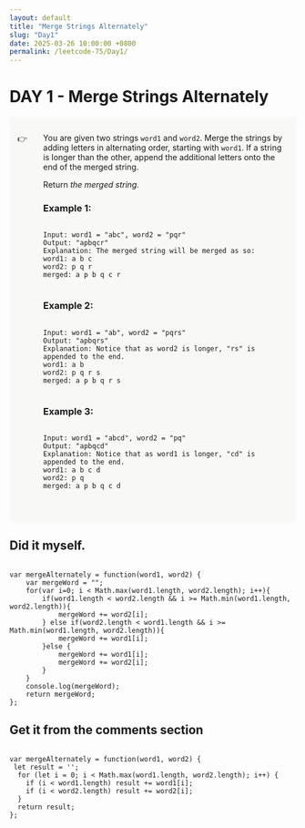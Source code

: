 ```yaml
---
layout: default
title: "Merge Strings Alternately"
slug: "Day1"
date: 2025-03-26 10:00:00 +0800
permalink: /leetcode-75/Day1/
---
```


# DAY 1 - Merge Strings Alternately

<aside style="background-color: #f8f8f6; display: flex; flex-direction: row; padding: 2em 1em">
    <!-- 图标 -->
    <div style="flex: 1;">
        👉
    </div>
    <!-- 题目介绍 -->
    <div style="padding-left: 2em; margin: 0; flex: auto;">
        <!-- 文字介绍部分 -->
        <div>
            <p style="margin: 0;">
                You are given two strings <code>word1</code> and <code>word2</code>. Merge the strings by adding letters in alternating
                order,
                starting with <code>word1</code>. If a string is longer than the other, append the additional letters onto the
                end
                of the merged string.
            </p>
            <p>
                Return <i>the merged string.</i>
            </p>
        </div>
        <!-- 示例部分 -->
        <div>
            <h3>Example 1:</h3>
            <pre><code class="language-plaintext">
Input: word1 = "abc", word2 = "pqr"
Output: "apbqcr"
Explanation: The merged string will be merged as so:
word1: a b c
word2: p q r
merged: a p b q c r
            </code></pre>
            <h3>Example 2:</h3>
            <pre><code class="language-plaintext">
Input: word1 = "ab", word2 = "pqrs"
Output: "apbqrs"
Explanation: Notice that as word2 is longer, "rs" is appended to the end.
word1: a b
word2: p q r s
merged: a p b q r s
            </code></pre>
            <h3>Example 3:</h3>
            <pre><code class="language-plaintext">
Input: word1 = "abcd", word2 = "pq"
Output: "apbqcd"
Explanation: Notice that as word1 is longer, "cd" is appended to the end.
word1: a b c d
word2: p q
merged: a p b q c d
            </code></pre>
        </div>
    </div>
</aside>

<h2><strong>Did it myself.</strong></h2>
<pre><code class="language-js">
var mergeAlternately = function(word1, word2) {
    var mergeWord = "";
    for(var i=0; i < Math.max(word1.length, word2.length); i++){
        if(word1.length < word2.length && i >= Math.min(word1.length, word2.length)){
            mergeWord += word2[i];
        } else if(word2.length < word1.length && i >= Math.min(word1.length, word2.length)){
            mergeWord += word1[i];
        }else {
            mergeWord += word1[i];
            mergeWord += word2[i];
        }
    }
    console.log(mergeWord);
    return mergeWord;
};
</code></pre>


<h2><strong>Get it from the comments section</strong></h2>
<pre><code class="language-js">
var mergeAlternately = function(word1, word2) {
 let result = '';
  for (let i = 0; i < Math.max(word1.length, word2.length); i++) {
    if (i < word1.length) result += word1[i];
    if (i < word2.length) result += word2[i];
  }
  return result;
};
</code></pre>